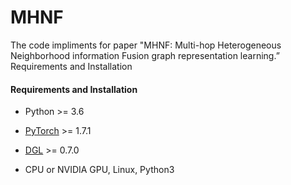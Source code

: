 # MHNF
The code impliments for paper "MHNF: Multi-hop Heterogeneous Neighborhood information Fusion graph representation learning.”
Requirements and Installation
#### Requirements and Installation

- Python  >= 3.6
- [PyTorch](https://pytorch.org/get-started/locally/)  >= 1.7.1
- [DGL](https://github.com/dmlc/dgl) >= 0.7.0

- CPU or NVIDIA GPU, Linux, Python3
